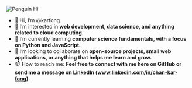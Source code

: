 ![Penguin Hi](https://media.giphy.com/media/Cmr1OMJ2FN0B2/giphy.gif)
- 👋 Hi, I’m @karfong
- 👀 I’m interested in **web development, data science, and anything related to cloud computing.**
- 🌱 I’m currently learning **computer science fundamentals, with a focus on Python and JavaScript.**
- 💞️ I’m looking to collaborate on **open-source projects, small web applications, or anything that helps me learn and grow.**
- 📫 How to reach me: **Feel free to connect with me here on GitHub or send me a message on LinkedIn (www.linkedin.com/in/chan-kar-fong).**

<!---
karfong/karfong is a ✨ special ✨ repository because its `README.md` (this file) appears on your GitHub profile.
You can click the Preview link to take a look at your changes.
--->
